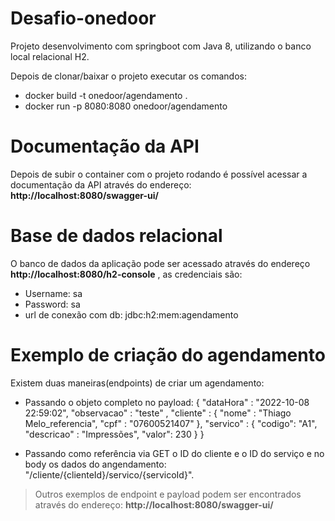 # Desafio-onedoor

Projeto desenvolvimento com springboot com Java 8, utilizando o banco local relacional H2. 

Depois de clonar/baixar o projeto executar os comandos:
- docker build -t onedoor/agendamento .  
- docker run -p 8080:8080 onedoor/agendamento


# Documentação da API

Depois de subir o container com o projeto rodando é possível acessar a documentação da API através do endereço: **http://localhost:8080/swagger-ui/**


# Base de dados relacional

O banco de dados da aplicação pode ser acessado através do endereço **http://localhost:8080/h2-console** , as credenciais são:
- Username: sa
- Password: sa
- url de conexão com db: jdbc:h2:mem:agendamento




# Exemplo de criação do agendamento

Existem duas maneiras(endpoints) de criar um agendamento:

- Passando o objeto completo no payload:
	{
	"dataHora" : "2022-10-08 22:59:02",
	"observacao" : "teste" ,
	"cliente" : {
							"nome" : "Thiago Melo_referencia",
							"cpf" : "07600521407"
},
"servico" : {
"codigo": "A1",
"descricao" : "Impressões",
"valor": 230
}
} 

- Passando como referência via GET o ID do cliente e o ID do serviço e no body os dados do angendamento: "/cliente/{clienteId}/servico/{servicoId}".


> Outros exemplos de endpoint e payload podem ser encontrados através do endereço: **http://localhost:8080/swagger-ui/**



